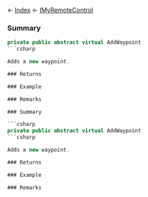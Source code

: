 ← [Index](Api-Index) ← [IMyRemoteControl](Sandbox.ModAPI.Ingame.IMyRemoteControl)

### Summary

```csharp
private public abstract virtual AddWaypoint
```csharp

Adds a new waypoint.

### Returns

### Example

### Remarks

### Summary

```csharp
private public abstract virtual AddWaypoint
```csharp

Adds a new waypoint.

### Returns

### Example

### Remarks


